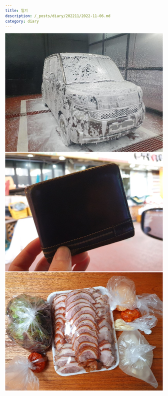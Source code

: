 ```yaml
---
title: 일기
description: /_posts/diary/202211/2022-11-06.md
category: diary
---
```



![](/assets/images/diary/2022/11/06/20221106_121823.jpg)![](/assets/images/diary/2022/11/06/20221106_151901.jpg)![](/assets/images/diary/2022/11/06/20221106_163812.jpg)